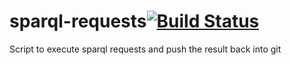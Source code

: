 # sparql-requests[![Build Status](https://travis-ci.org/retog/sparql-requests.svg)](https://travis-ci.org/retog/sparql-requests)
Script to execute sparql requests and push the result back into git
